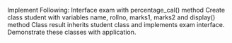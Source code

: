 Implement Following:
Interface exam with percentage_cal() method 
Create class student with variables name, rollno, marks1, marks2 and display() method
Class result inherits student class and implements exam interface.
Demonstrate these classes with application.
